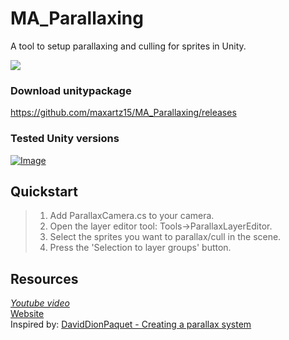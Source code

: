 # MA_Parallaxing

A tool to setup parallaxing and culling for sprites in Unity.

![](https://maxartz15.com/wp-content/uploads/2020/02/ParallaxingAndCullingView.gif)

### Download unitypackage
https://github.com/maxartz15/MA_Parallaxing/releases

### Tested Unity versions
[![Image](https://img.shields.io/badge/Unity-2019.2-green)](https://github.com/maxartz15/MA_Parallaxing/releases)

## Quickstart
> 1. Add ParallaxCamera.cs to your camera.
> 2. Open the layer editor tool: Tools->ParallaxLayerEditor.
> 3. Select the sprites you want to parallax/cull in the scene.
> 4. Press the 'Selection to layer groups' button.

## Resources
*[Youtube video]()*<br>
[Website](http://maxartz15.com/ma_parallaxing)<br>
Inspired by: [DavidDionPaquet - Creating a parallax system](https://www.gamasutra.com/blogs/DavidDionPaquet/20140601/218766/Creating_a_parallax_system_in_Unity3D_is_harder_than_it_seems.php)